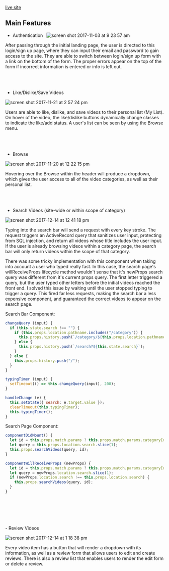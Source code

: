 [live site](http://www.netfixing.com/)

## Main Features

  - Authentication
  
  ![screen shot 2017-11-03 at 9 23 57 am](https://user-images.githubusercontent.com/29177545/32375859-8b0d23bc-c079-11e7-9c97-ddb4875d0bab.png)

After passing through the initial landing page, the user is directed to this login/sign up page, where they can input their email and password to gain access to the site. They are able to switch between login/sign up form with a link on the bottom of the form. The proper errors appear on the top of the form if incorrect information is entered or info is left out.
<br />
<br />
<br />
<br />
  - Like/Dislike/Save Videos

  ![screen shot 2017-11-21 at 2 57 24 pm](https://user-images.githubusercontent.com/29177545/33093969-8cb7ce5e-cecc-11e7-96e5-004998113f5e.png)

Users are able to like, dislike, and save videos to their personal list (My List). On hover of the video, the like/dislike buttons dynamically change classes to indicate the like/add status. A user's list can be seen by using the Browse menu.
<br />
<br />
<br />
<br />
- Browse

![screen shot 2017-11-20 at 12 22 15 pm](https://user-images.githubusercontent.com/29177545/33031916-9dca507a-cded-11e7-97a9-b8b325e8fc04.png)

Hovering over the Browse within the header will produce a dropdown, which gives the user access to all of the video categories, as well as their personal list.
<br />
<br />
<br />
<br />
- Search Videos (site-wide or within scope of category)

![screen shot 2017-12-14 at 12 41 18 pm](https://user-images.githubusercontent.com/29177545/34006402-332107fe-e0cc-11e7-8f16-900d28176595.png)

Typing into the search bar will send a request with every key stroke. The request triggers an ActiveRecord query that sanitizes user input, protecting from SQL injection, and return all videos whose title includes the user input. If the user is already browsing videos within a category page, the search bar will only return videos within the scope of that category.

There was some tricky implementation with this component when taking into account a user who typed really fast. In this case, the search page's willReceiveProps lifecycle method wouldn't sense that it's newProps search query was different from it's current props query. The first letter triggered a query, but the user typed other letters before the initial videos reached the front end. I solved this issue by waiting until the user stopped typing to trigger a query. This fired far less requests, making the search bar a less expensive component, and guaranteed the correct videos to appear on the search page.


Search Bar Component:
```javascript
changeQuery (input) {
  if (this.state.search !== "") {
    if (this.props.location.pathname.includes("/category")) {
      this.props.history.push(`/category/${this.props.location.pathname.slice(10).split("/")[0]}/search?${this.state.search}`);
    } else {
      this.props.history.push(`/search?${this.state.search}`);
    }
  } else {
    this.props.history.push("/");
  }
}

typingTimer (input) {
  setTimeout(() => this.changeQuery(input), 200);
}

handleChange (e) {
  this.setState({ search: e.target.value });
  clearTimeout(this.typingTimer);
  this.typingTimer();
}
```

Search Page Component:
```javascript
componentDidMount() {
  let id = this.props.match.params ? this.props.match.params.categoryId : null;
  let query = this.props.location.search.slice(1);
  this.props.searchVideos(query, id);
}

componentWillReceiveProps (newProps) {
  let id = this.props.match.params ? this.props.match.params.categoryId : null;
  let query = newProps.location.search.slice(1);
  if (newProps.location.search !== this.props.location.search) {
    this.props.searchVideos(query, id);
  }
}
```
<br />
<br />
<br />
<br />
<br />
- Review Videos

![screen shot 2017-12-14 at 1 18 38 pm](https://user-images.githubusercontent.com/29177545/34007891-725db8e0-e0d1-11e7-8055-c60dc0bcbb12.png)

Every video item has a button that will render a dropdown with its information, as well as a review form that allows users to edit and create reviews. There is also a review list that enables users to render the edit form or delete a review.
